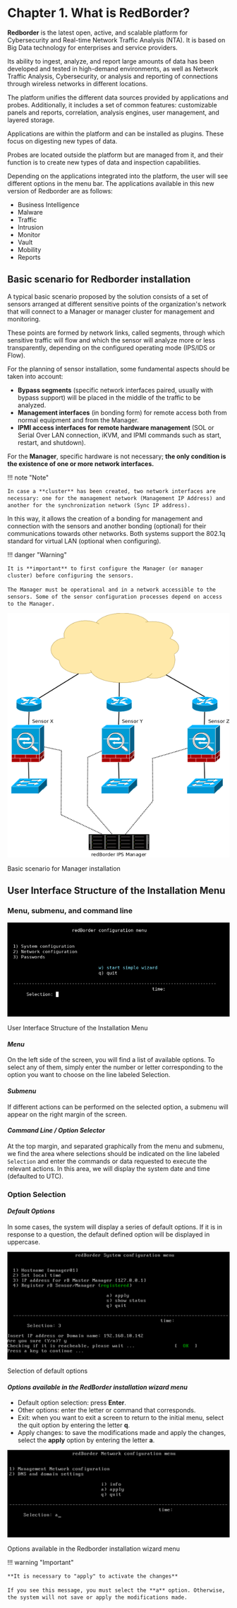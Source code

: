 
# Chapter 1. What is RedBorder?

**Redborder** is the latest open, active, and scalable platform for Cybersecurity and Real-time Network Traffic Analysis (NTA). It is based on Big Data technology for enterprises and service providers.

Its ability to ingest, analyze, and report large amounts of data has been developed and tested in high-demand environments, as well as Network Traffic Analysis, Cybersecurity, or analysis and reporting of connections through wireless networks in different locations.

The platform unifies the different data sources provided by applications and probes. Additionally, it includes a set of common features: customizable panels and reports, correlation, analysis engines, user management, and layered storage.

Applications are within the platform and can be installed as plugins. These focus on digesting new types of data.

Probes are located outside the platform but are managed from it, and their function is to create new types of data and inspection capabilities.

Depending on the applications integrated into the platform, the user will see different options in the menu bar. The applications available in this new version of Redborder are as follows:

- Business Intelligence
- Malware
- Traffic
- Intrusion
- Monitor
- Vault
- Mobility
- Reports

## Basic scenario for Redborder installation

A typical basic scenario proposed by the solution consists of a set of sensors arranged at different sensitive points of the organization's network that will connect to a Manager or manager cluster for management and monitoring.

These points are formed by network links, called segments, through which sensitive traffic will flow and which the sensor will analyze more or less transparently, depending on the configured operating mode (IPS/IDS or Flow).

For the planning of sensor installation, some fundamental aspects should be taken into account:

- **Bypass segments** (specific network interfaces paired, usually with bypass support) will be placed in the middle of the traffic to be analyzed.
- **Management interfaces** (in bonding form) for remote access both from normal equipment and from the Manager.
- **IPMI access interfaces for remote hardware management** (SOL or Serial Over LAN connection, iKVM, and IPMI commands such as start, restart, and shutdown).

For the **Manager**, specific hardware is not necessary; **the only condition is the existence of one or more network interfaces.**

!!! note "Note"

    In case a **cluster** has been created, two network interfaces are necessary: one for the management network (Management IP Address) and another for the synchronization network (Sync IP address).

In this way, it allows the creation of a bonding for management and connection with the sensors and another bonding (optional) for their communications towards other networks. Both systems support the 802.1q standard for virtual LAN (optional when configuring).

!!! danger "Warning"

    It is **important** to first configure the Manager (or manager cluster) before configuring the sensors.

    The Manager must be operational and in a network accessible to the sensors. Some of the sensor configuration processes depend on access to the Manager.

![Basic scenario for Manager installation](images/ch01_img001.png)

Basic scenario for Manager installation

## User Interface Structure of the Installation Menu

### Menu, submenu, and command line

![User Interface Structure of the Installation Menu](images/ch01_img002.png)

User Interface Structure of the Installation Menu

#### *Menu*

On the left side of the screen, you will find a list of available options. To select any of them, simply enter the number or letter corresponding to the option you want to choose on the line labeled Selection.

#### *Submenu*

If different actions can be performed on the selected option, a submenu will appear on the right margin of the screen.

#### *Command Line / Option Selector*

At the top margin, and separated graphically from the menu and submenu, we find the area where selections should be indicated on the line labeled `Selection` and enter the commands or data requested to execute the relevant actions. In this area, we will display the system date and time (defaulted to UTC).

### Option Selection

#### *Default Options*

In some cases, the system will display a series of default options. If it is in response to a question, the default defined option will be displayed in uppercase.

![Selection of default options](images/ch01_img003.png)

Selection of default options

#### *Options available in the RedBorder installation wizard menu*

- Default option selection: press **Enter**.
- Other options: enter the letter or command that corresponds.
- Exit: when you want to exit a screen to return to the initial menu, select the quit option by entering the letter **q**.
- Apply changes: to save the modifications made and apply the changes, select the **apply** option by entering the letter **a**.

![Options available in the Redborder installation wizard menu](images/ch01_img004.png)

Options available in the Redborder installation wizard menu

!!! warning "Important"

    **It is necessary to "apply" to activate the changes**

    If you see this message, you must select the **a** option. Otherwise, the system will not save or apply the modifications made.
